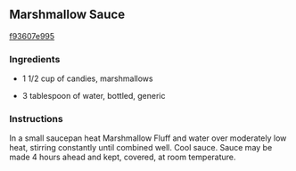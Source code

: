 ## Marshmallow Sauce

[f93607e995](http://www.epicurious.com/recipes/food/views/marshmallow-sauce-14211)

### Ingredients

 - 1 1/2 cup of candies, marshmallows

 - 3 tablespoon of water, bottled, generic

### Instructions

In a small saucepan heat Marshmallow Fluff and water over moderately low heat, stirring constantly until combined well. Cool sauce. Sauce may be made 4 hours ahead and kept, covered, at room temperature.